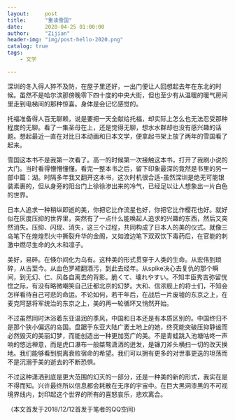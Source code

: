 ```yaml
---
layout:     post
title:      "重读雪国"
date:       2020-04-25 01:00:00
author:     "Zijian"
header-img: "img/post-hello-2020.png"
catalog: true
tags:
    - 文学

---
```


 深圳的冬入得人猝不及防，在屋子里还好，一出门便让人回想起去年在东北的时候。虽然不是哈尔滨那傍晚零下四十度的中央大街，但也至少有从温暖的暖气房间里走到电梯间的那种惊喜。身体是会记忆感觉的。

托福准备得人百无聊赖，说是要把一天全献给托福，却实际上怎么也无法忍受那种程度的无聊。看了一集圣母在上，还是觉得无聊，想水水群却也没有感兴趣的话题。想起最近一直在对比日本动画和日本文学，便拿起书架上放了两年的雪国看了起来。

雪国这本书不是我第一次看了。高一的时候第一次接触这本书，打开了我刷小说的大门。当时看得懵懵懂懂。看完一整本书之后，留下印象最深的竟然是书里的另一部中篇：湖。时隔多年我又翻开这本书，这次时机很合适-虽然深圳是绝无可能银装素裹的，但从身旁的阳台门上徐徐渗出来的冷气，已经足以让人想象出一片白色的世界。

日本人追求一种稍纵即逝的美，你把它比作流星也好，你把它比作樱花也好。就好似在灰度压抑的世界里，突然有了一点什么能唤起人追求的兴趣的东西，然后又突然消失。压抑、闪现、消失，这三个过程，共同构成了日本人的美的仪式。就像三岛笔下在煌煌烈火中撕裂升华的金阁，又如渡边笔下双双饮下毒药后，在官能的刺激中燃尽生命的久木和凛子。

美好，易碎。在倏尔间化为乌有。这种美的形式贯穿于人类的生命。从宏伟到琐碎，从古至今。从血色罗裙翻酒污，到此去经年。从spike决心去复仇的那个瞬间，到无幻、仁、风各自离去的背影。脆くて、壊れやすい。不知丰臣秀吉弥留恍惚之际，有没有略微嘲笑自己迁都北京的幻梦。大和、信浓舰上的将士们，不知会怎样看待自己可悲的命运。不论如何，若干年后，在战后一片废墟的东京之上，在麦克阿瑟将军统治的东京之上，美的再一轮循环又悄然开始。

不过虽然同时沐浴着东亚温润的季风，中国和日本还是有本质区别的。中国终归不是那个狭小偏远的岛国。盘踞于东亚大陆广袤土地上的她，终究能突破压抑静谧而必然毁灭的美丽幻梦，而能创造出一种更加宽广的美。不是青蛙跳入池塘咕咚一声响的悠远禅意，而是虎口瀑布一般桀骜潇洒的迸发，是镰刀斧头横扫一切的改天换地。我们能够看到脱离衰败宿命的希望。我们可以拥有更多的对世事更迭的坦荡而不是沉溺于美的逝去的不断恐惧。

不过这种潇洒到底是更大范围的幻灭的一部分，还是一种美的新的形式，我实在是不得而知。兴许最终所以信息都会耗散在无序的宇宙中。在巨大黑洞漆黑的不可视境界线内，封印起这个世界的所有的喜怒哀乐，悲欢离合。

（本文首发于2018/12/12首发于笔者的QQ空间）

